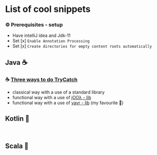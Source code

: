 # List of cool snippets

### ⚙ Prerequisites - setup
* Have intelliJ idea and Jdk-11
* Set [x] `Enable Annotation Processing` 
* Set [x] `Create directories for empty content roots automatically`

## Java ☕

### ☕ [Three ways to do TryCatch](https://github.com/braintelligencePL/cool-snippets-of-jvm-languages/tree/master/java-snippets/src/main/java/pl/braintelligence/three_ways_to_try_catch)

* classical way with a use of a standard library
* functional way with a use of [jOOλ - lib](https://github.com/jOOQ/jOOL) 
* functional way with a use of [vavr - lib](https://github.com/vavr-io/vavr) (my favourite 🖤)

## Kotlin 💪
<br>

## Scala 🧬
<br> 
